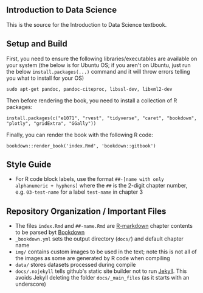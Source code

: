 ## Introduction to Data Science
This is the source for the Introduction to Data Science textbook.

## Setup and Build

First, you need to ensure the following libraries/executables are available on your system (the below is for Ubuntu OS; if you aren't on Ubuntu, just run the below `install.packages(...)` command and it will throw errors telling you what to install for your OS)

`
sudo apt-get pandoc, pandoc-citeproc, libssl-dev, libxml2-dev
`

Then before rendering the book, you need to install a collection of R packages:

`
install.packages(c("e1071", "rvest", "tidyverse", "caret", "bookdown", "plotly", "gridExtra", "GGally"))
`

Finally, you can render the book with the following R code:

`
bookdown::render_book('index.Rmd', 'bookdown::gitbook')
`

## Style Guide

- For R code block labels, use the format `##-[name with only alphanumeric + hyphens]` where the `##` is the 2-digit chapter number, e.g. `03-test-name` for a label `test-name` in chapter 3

## Repository Organization / Important Files
- The files `index.Rmd` and `##-name.Rmd` are [R-markdown](https://rmarkdown.rstudio.com/) chapter contents to be parsed byt [Bookdown](https://bookdown.org/)
- `_bookdown.yml` sets the output directory (`docs/`) and default chapter name
- `img/` contains custom images to be used in the text; note this is not all of the images as some are generated by R code when compiling
- `data/` stores datasets processed during compile
- `docs/.nojekyll` tells github's static site builder not to run [Jekyll](https://jekyllrb.com/). This avoids Jekyll deleting the folder `docs/_main_files` (as it starts with an underscore)
